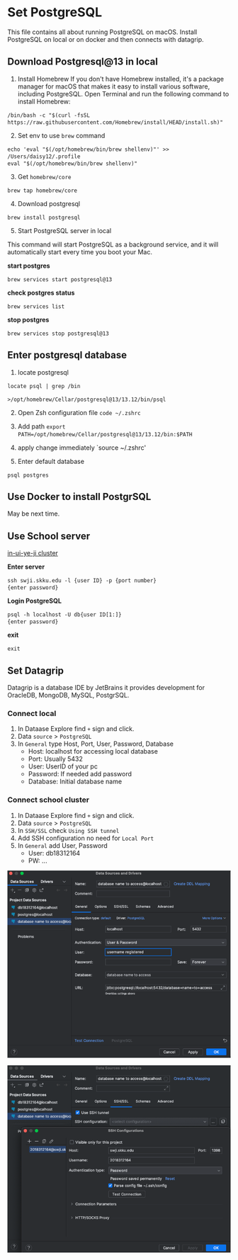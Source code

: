 # Set PostgreSQL
This file contains all about running PostgreSQL on macOS. Install PostgreSQL on local or on docker and then connects with datagrip.

## Download Postgresql@13 in local
1. Install Homebrew
If you don't have Homebrew installed, it's a package manager for macOS that makes it easy to install various software, including PostgreSQL. Open Terminal and run the following command to install Homebrew:
```
/bin/bash -c "$(curl -fsSL https://raw.githubusercontent.com/Homebrew/install/HEAD/install.sh)"
```

2. Set env to use `brew` command
```
echo 'eval "$(/opt/homebrew/bin/brew shellenv)"' >> /Users/daisy12/.profile
eval "$(/opt/homebrew/bin/brew shellenv)"
```

3. Get `homebrew/core`
```
brew tap homebrew/core
```

4. Download postgresql
```
brew install postgresql
```

5. Start PostgreSQL server in local 

This command will start PostgreSQL as a background service, and it will automatically start every time you boot your Mac.

__start postgres__
```
brew services start postgresql@13
```
__check postgres status__
```
brew services list
```
__stop postgres__
```
brew services stop postgresql@13
```

## Enter postgresql database

1. locate postgresql
```
locate psql | grep /bin
```
```
>/opt/homebrew/Cellar/postgresql@13/13.12/bin/psql
```
2. Open Zsh configuration file
    `code ~/.zshrc`
3. Add path
    `export PATH=/opt/homebrew/Cellar/postgresql@13/13.12/bin:$PATH`
4. apply change immediately
    `source ~/.zshrc'

5. Enter default database
```
psql postgres         
```


## Use Docker to install PostgrSQL
May be next time.

## Use School server
[in-ui-ye-ji cluster](https://skkuoverflow.com/ko/posts/school/inuiyeji/)

__Enter server__
```
ssh swji.skku.edu -l {user ID} -p {port number}
{enter password}
```

__Login PostgreSQL__
```
psql -h localhost -U db{user ID[1:]}
{enter password}
```

__exit__
```
exit
```

## Set Datagrip
Datagrip is a database IDE by JetBrains it provides development for OracleDB, MongoDB, MySQL, PostgrSQL.

### Connect local
1. In Dataase Explore find `+` sign and click.
2. Data `source` > `PostgreSQL`
3. In `General` type Host, Port, User, Password, Database
    - Host: localhost for accessing local database
    - Port: Usually 5432
    - User: UserID of your pc
    - Password: If needed add password
    - Database: Initial database name


### Connect school cluster
1. In Dataase Explore find `+` sign and click.
2. Data `source` > `PostgreSQL`
3. In `SSH/SSL` check `Using SSH tunnel`
4. Add SSH configuration no need for `Local Port`
5. In `General` add User, Password
    - User: db18312164
    - PW: ...

![General](/X/Screenshot%202023-09-19%20at%2011.02.11%20PM.png)

![SSH tunneling](/X/Screenshot%202023-09-19%20at%2011.02.44%20PM.png)
